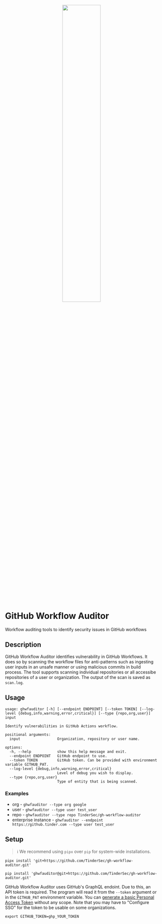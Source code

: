 <p align="center">
  <img width=50% height=50% src="static/TinderSecurity.png">
</p>

# GitHub Workflow Auditor

Workflow auditing tools to identify security issues in GitHub workflows

## Description
GitHub Workflow Auditor identifies vulnerability in GitHub Workflows. It does so by scanning the workflow files for anti-patterns such as ingesting user inputs in an unsafe manner or using malicious commits in build process. The tool supports scanning individual repositories or all accessibe repositories of a user or organization. The output of the scan is saved as `scan.log`.

## Usage

```
usage: ghwfauditor [-h] [--endpoint ENDPOINT] [--token TOKEN] [--log-level {debug,info,warning,error,critical}] [--type {repo,org,user}] input

Identify vulnerabilities in GitHub Actions workflow.

positional arguments:
  input                 Organization, repository or user name.

options:
  -h, --help            show this help message and exit.
  --endpoint ENDPOINT   GitHub endpoint to use.
  --token TOKEN         GitHub token. Can be provided with environment variable GITHUB_PAT.
  --log-level {debug,info,warning,error,critical}
                        Level of debug you wish to display.
  --type {repo,org,user}
                        Type of entity that is being scanned.
```

### Examples

* org - `ghwfauditor --type org google`
* user - `ghwfauditor --type user test_user`
* repo - `ghwfauditor --type repo TinderSec/gh-workflow-auditor`
* enterprise instance - `ghwfauditor --endpoint https://github.tinder.com --type user test_user`

## Setup

> :information_source: We recommend using `pipx` over `pip` for system-wide installations.

```shell
pipx install 'git+https://github.com/TinderSec/gh-workflow-auditor.git'
```

```shell
pip install 'ghwfauditor@git+https://github.com/TinderSec/gh-workflow-auditor.git'
```


GitHub Workflow Auditor uses GitHub's GraphQL endoint. Due to this, an API token is required. The program will read it from the `--token` argument or in the `GITHUB_PAT` environment variable. You can [generate a basic Personal Access Token](https://github.com/settings/tokens/new) without any scope. Note that you may have to "Configure SSO" for the token to be usable on some organizations.

```
export GITHUB_TOKEN=ghp_YOUR_TOKEN
```

